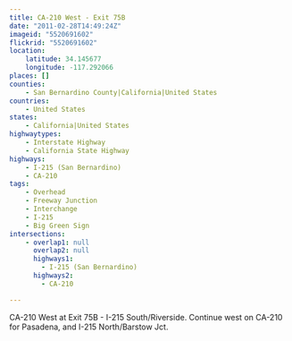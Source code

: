 ```yaml
---
title: CA-210 West - Exit 75B
date: "2011-02-28T14:49:24Z"
imageid: "5520691602"
flickrid: "5520691602"
location:
    latitude: 34.145677
    longitude: -117.292066
places: []
counties:
    - San Bernardino County|California|United States
countries:
    - United States
states:
    - California|United States
highwaytypes:
    - Interstate Highway
    - California State Highway
highways:
    - I-215 (San Bernardino)
    - CA-210
tags:
    - Overhead
    - Freeway Junction
    - Interchange
    - I-215
    - Big Green Sign
intersections:
    - overlap1: null
      overlap2: null
      highways1:
        - I-215 (San Bernardino)
      highways2:
        - CA-210

---
```

CA-210 West at Exit 75B - I-215 South/Riverside.  Continue west on CA-210 for Pasadena, and I-215 North/Barstow Jct.